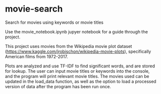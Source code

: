 # movie-search
Search for movies using keywords or movie titles

Use the movie_notebook.ipynb jupyer notebook for a guide through the project.


This project uses movies from the Wikipedia movie plot dataset (https://www.kaggle.com/jrobischon/wikipedia-movie-plots), specifically American films from 1972-2017.

Plots are analyzed and use TF-IDF to find significant words, and are stored for lookup. The user can input movie titles or keywords into the console, and the program will print relevant movie titles.
The movies used can be updated in the load_data function, as well as the option to load a processed version of data after the program has been run once.

